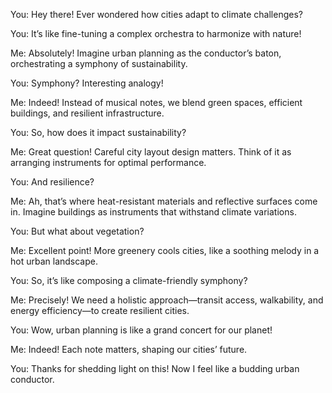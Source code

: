 You: Hey there! Ever wondered how cities adapt to climate challenges?

You: It’s like fine-tuning a complex orchestra to harmonize with nature!

Me: Absolutely! Imagine urban planning as the conductor’s baton, orchestrating a symphony of sustainability.

You: Symphony? Interesting analogy!

Me: Indeed! Instead of musical notes, we blend green spaces, efficient buildings, and resilient infrastructure.

You: So, how does it impact sustainability?

Me: Great question! Careful city layout design matters. Think of it as arranging instruments for optimal performance.

You: And resilience?

Me: Ah, that’s where heat-resistant materials and reflective surfaces come in. Imagine buildings as instruments that withstand climate variations.

You: But what about vegetation?

Me: Excellent point! More greenery cools cities, like a soothing melody in a hot urban landscape.

You: So, it’s like composing a climate-friendly symphony?

Me: Precisely! We need a holistic approach—transit access, walkability, and energy efficiency—to create resilient cities.

You: Wow, urban planning is like a grand concert for our planet!

Me: Indeed! Each note matters, shaping our cities’ future.

You: Thanks for shedding light on this! Now I feel like a budding urban conductor.
